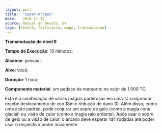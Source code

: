 ```yaml
---
layout: post
title:  "Super-Arcano"
date:   2016-11-17
source: Manual do Devoto. 84
tags: [level9, feiticeiro, mago, transmutacao]
---
```


**Transmutação de nível 9**

**Tempo de Execução**: 10 minutos;

**Alcance**: pessoal;

**Alvo**: você;

**Duração**: 1 hora;

**Componente material**: um pedaço de meteorito no valor de 1.000 TO

Esta é a combinação de várias magias 
poderosas em uma. O conjurador recebe 
deslocamento de voo 18m e redução de 
dano 10. Além disso, como uma ação 
padrão, pode conjurar um sopro de gelo 
(como a magia cone glacial) ou visão de 
calor (como a magia raio ardente). Após 
usar o sopro de gelo ou a visão de calor, o 
arcano deve esperar 1d4 rodadas até poder usar o respectivo poder novamente.
